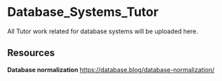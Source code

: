 # Database_Systems_Tutor
All Tutor work related for database systems will be uploaded here.

## Resources 
**Database normalization** https://database.blog/database-normalization/
